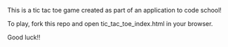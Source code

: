 This is a tic tac toe game created as part of an application to code school!

To play, fork this repo and open tic_tac_toe_index.html in your browser.

Good luck!!
